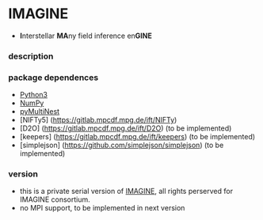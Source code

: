 # IMAGINE
* **I**nterstellar **MA**ny field inference en**GINE**

### description



### package dependences

-   [Python3](http://www.python.org/)
-   [NumPy](http://www.numpy.org/)
-   [pyMultiNest](https://github.com/JohannesBuchner/PyMultiNest)
-   [NIFTy5] (https://gitlab.mpcdf.mpg.de/ift/NIFTy)
-   [D2O] (https://gitlab.mpcdf.mpg.de/ift/D2O) (to be implemented)
-   [keepers] (https://gitlab.mpcdf.mpg.de/ift/keepers) (to be implemented)
-   [simplejson] (https://github.com/simplejson/simplejson) (to be implemented)


### version
- this is a private serial version of [IMAGINE](https://gitlab.mpcdf.mpg.de/ift/IMAGINE), 
all rights perserved for IMAGINE consortium.
- no MPI support, to be implemented in next version
